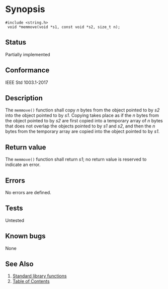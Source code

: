 # Synopsis 
`#include <string.h>`</br>
` void *memmove(void *s1, const void *s2, size_t n);`</br>

## Status
Partially implemented
## Conformance
IEEE Std 1003.1-2017
## Description


The `memmove()` function shall copy _n_ bytes from the object pointed to by _s2_ into the object pointed to by
_s1_. Copying takes place as if the _n_ bytes from the object pointed to by _s2_ are first copied into a temporary
array of _n_ bytes that does not overlap the objects pointed to by _s1_ and _s2_, and then the _n_ bytes from
the temporary array are copied into the object pointed to by _s1_.


## Return value


The `memmove()` function shall return _s1_; no return value is reserved to indicate an error.


## Errors


No errors are defined.




## Tests

Untested

## Known bugs

None

## See Also 
1. [Standard library functions](../README.md)
2. [Table of Contents](../../../README.md)
